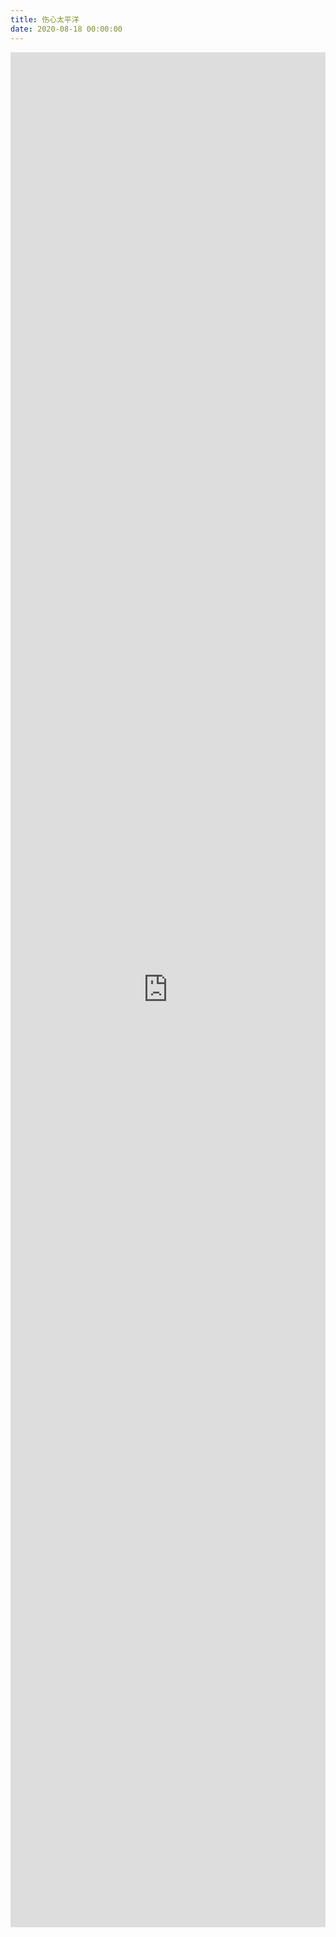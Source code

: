 ```yaml
---
title: 伤心太平洋
date: 2020-08-18 00:00:00
---
```


<iframe src="https://yclnycl.cn/818day/" style="width: 100%;height: 3000px;" frameborder="0"></iframe>